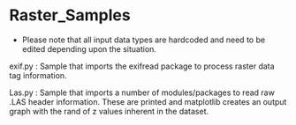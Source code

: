 # Raster_Samples

* Please note that all input data types are hardcoded and need to be edited depending upon the situation.


exif.py  :  Sample that imports the exifread package to process raster data tag information.
 
 
 Las.py  :  Sample that imports a number of modules/packages to read raw .LAS header information. These are printed and matplotlib creates an output graph with the rand of z values inherent in the dataset.
